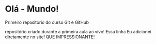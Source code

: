 # Olá - Mundo!
 Primeiro repositorio do curso Git e GitHub

 repositório criado durante a primeira aula ao vivo!
Essa linha Eu adicionei diretamente no site! QUE IMPRESSIONANTE!
